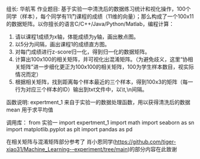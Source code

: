 组长: 华航苇
作业题目: 基于实验一中清洗后的数据练习统计和视化操作，100个同学（样本），每个同学有11门课程的成绩（11维的向量）；那么构成了一个100x11的数据矩阵。以你擅长的语言C/C++/Java/Python/Matlab，编程计算：
1. 请以课程1成绩为x轴，体能成绩为y轴，画出散点图。
2. 以5分为间隔，画出课程1的成绩直方图。
3. 对每门成绩进行z-score归一化，得到归一化的数据矩阵。
4. 计算出100x100的相关矩阵，并可视化出混淆矩阵。（为避免歧义，这里“协相关矩阵”进一步细化更正为100x100的相关矩阵，100为学生样本数目，视实际情况而定）
5. 根据相关矩阵，找到距离每个样本最近的三个样本，得到100x3的矩阵（每一行为对应三个样本的ID）输出到txt文件中，以\t,\n间隔。

函数说明:
	expertment_1  来自于实验一的数据处理函数，用以获得清洗后的数据
	mean 用于求平均值
	
调用库：
from 实验一 import expertment_1
import math
import seaborn as sn
import matplotlib.pyplot as plt
import pandas as pd

在相关矩阵与混淆矩阵部分参考了 肖小恩同学(https://github.com/tiger-xiao31/Machine_Learning--experiment/tree/main)的部分内容在此致谢
